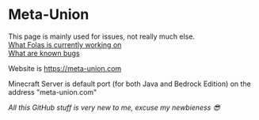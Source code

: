 ﻿# Meta-Union

This page is mainly used for issues, not really much else.\
[What Folas is currently working on](https://github.com/Meta-Union/Meta-Union/issues?q=is%3Aopen+assignee%3AFolas1337+-label%3Abacklog+-label%3AcurrentlyBlocked)\
[What are known bugs](https://github.com/Meta-Union/Meta-Union/labels/knownBug)

Website is https://meta-union.com

Minecraft Server is default port (for both Java and Bedrock Edition) on the address "meta-union.com"

*All this GitHub stuff is very new to me, excuse my newbieness 😎*
